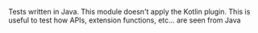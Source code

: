 Tests written in Java. This module doesn't apply the Kotlin plugin. This is useful to test how APIs, extension functions, etc... are seen from Java